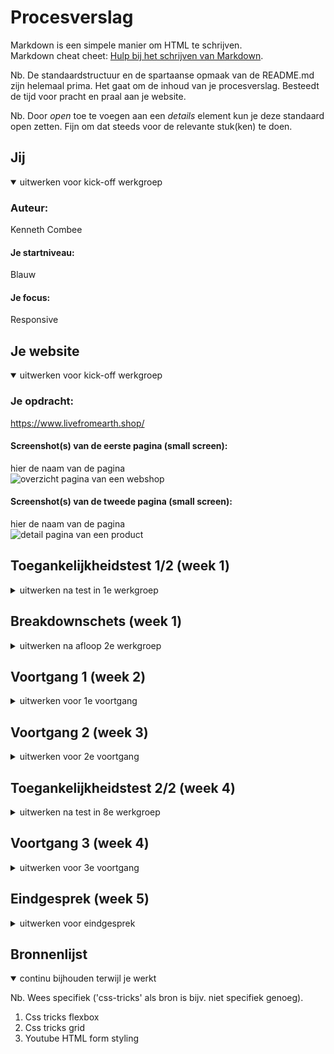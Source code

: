 # Procesverslag
Markdown is een simpele manier om HTML te schrijven.  
Markdown cheat cheet: [Hulp bij het schrijven van Markdown](https://github.com/adam-p/markdown-here/wiki/Markdown-Cheatsheet).

Nb. De standaardstructuur en de spartaanse opmaak van de README.md zijn helemaal prima. Het gaat om de inhoud van je procesverslag. Besteedt de tijd voor pracht en praal aan je website.

Nb. Door *open* toe te voegen aan een *details* element kun je deze standaard open zetten. Fijn om dat steeds voor de relevante stuk(ken) te doen.





## Jij

<details open>
  <summary>uitwerken voor kick-off werkgroep</summary>

  ### Auteur:
  Kenneth Combee

  #### Je startniveau:
  Blauw

  #### Je focus:
  Responsive
 
</details>





## Je website

<details open>
  <summary>uitwerken voor kick-off werkgroep</summary>

  ### Je opdracht:
  https://www.livefromearth.shop/

  #### Screenshot(s) van de eerste pagina (small screen): 
  hier de naam van de pagina  
  <img src="readme-images/FEDpage1.png" width="375px" alt="overzicht pagina van een webshop">

  #### Screenshot(s) van de tweede pagina (small screen):
  hier de naam van de pagina  
  <img src="readme-images/FEDpage2.png" width="375px" alt="detail pagina van een product">
 
</details>



## Toegankelijkheidstest 1/2 (week 1)

<details>
  <summary>uitwerken na test in 1e werkgroep</summary>

  ### Mijn bevindingen Campina website van Redouan:

  #### Screenreader
  Toegankelijkheid test Campina homepage

  Wat valt op screenreader:
  Door middel van de rotor kun je selecteren op welk onderdeel je wilt zoeken met de voice over (FOTO ROTOR google)

  Screenreader heading:
  Geeft aan of het h1,h2, h3 of h4 is
  Op Campina home is de menu banner h2
  H3 zijn de kopjes in de footer.
  Geeft aan dat je op de laatste heading bent als je helemaal naar beneden scrollt

  Screenreader links: 
  Veel links op de pagina van Campina. Interessante is dat die zelfs door de links in de dropdown van de menu items heengaat, deze zijn niet zichtbaar tenzij je over de menu items hoverd. Apart maar dit kan voor een blinde denk ik wel handig zijn om te zien wat er allemaal in de navigatie zit.
  Geeft aan dat dat ‘first link’ in de UPS bar zit.

  Zo ziet de rotor er in de UI uit:

  <img src="readme-images/rotor.png" width="375px" alt="detail pagina van een product">


  #### Muis en Toetsenbord 
  Bediening, wat valt op:
  Kan alleen door de site navigeren door te tabben en dit gaat alleen naar beneden. Het is dus niet mogelijk op met de pijltjes naar links en rechts te navigeren.
  Door de pijltjes te gebruiken of spatie kun je scrollen op de pagina.

  Volgorde, wat valt op:
  De volgorde gaat door de lists heen. In de footer gaat dat van boven naar beneden
  Op de producten pagina gaat de volgorde door de list heen wel horizontaal.
  Ook ga je door deze manier van navigeren weer door alle submenu items die niet zichtbaar zijn.

  State, wat valt op:
  Active state word getoond als iets geselecteerd is door middel van te tabben. Hover en focus niet.


  #### Motoriek (shocks, elastiekjes)
  Slechte motoriek:
  Elastieken om je vingers nemen de vrijheid weg die je gewent bent door al je verschillende vingers een andere kant op te laten bewegen. Hierdoor ben je een stuk minder snel met typen.

  Concentratieprobleem:
  Hier kan ik niet veel over te zeggen.

  Spasmes:
  Erg genoten van de EMS Spierstimulator, mooi dat zoiets mag worden toegepast op studenten. Alleen kunnen de effecten wel zo heftig zijn dat je bijna geen gebruik kan maken van bijvoorbeeld een computer.

  ()


  #### Visueel (brillen, contrast, kleurenblind, dark/light). 
  Brillen:
  Verschillende vormen visuele beperkingen zijn te ervaren door deze brillen:

  <img src="readme-images/brillen.png" width="375px" alt="brillen met effecten gebruikt in tijdens de toegankelijkheid test">

  Hier een voorbeeld van als je door de 'blurry bril' kijkt:

  <img src="readme-images/blurryvision.png" width="375px" alt="blurry vision">

  Kluerenblind:
  De Campina branding (groene kleur) komt niet terug bij verschillende soorten van kleurenblindheid maar alle elementen zijn nog wel te zien en te begrijpen
  Voorbeeld van de Campina website als je de visuale beperking 'Protanopia' hebben:

  <img src="readme-images/campinageel.png" width="375px" alt="visuele beperking protanopia">

  Voorbeeld van de Campina website als je de visuale beperking 'Tritanopia' zou hebben:

  <img src="readme-images/campinablauw.png" width="375px" alt="visuele beperking tritanopia">

  Dark/light-mode:
  Er is geen dark-mode beschikbaar vanuit de browser en er is ook geen toggle om dark-mode aan te zetten op de website zelf.

### Redoun z'n bevindingen voor mijn website (Live From Earth Shop):

  -Voice over-
  Bevinding 1: De homepagina van de website bevat geen headings. Deze staan niet als optie in de Rotor.
  Bevinding 2: Op de homepagina zijn de linkjes vrij duidelijk. Vooral omdat (bijna) alle content hierop linkjes zijn.
  Bevinding 3: De links zijn ook de titels.

  -Toetsenbord & muis-
  Bevinding 1: De tab gaat wel logisch door alle elementen heen. Maar je kunt niet zien op welke element je zit.
  Bevinding 2: Bij de producten pagina is het niet alleen dat je niet de tab selecgie ziet. Maar de volgorde van de tab navigatie gaat is niet logisch. Het is ook ondeuidelijk waar het begint en eindigt.

</details>



## Breakdownschets (week 1)

<details>
  <summary>uitwerken na afloop 2e werkgroep</summary>

  ### de hele pagina: 
  <img src="readme-images/dummy-plaatje.jpg" width="375px" alt="breakdown van de hele pagina">

  ### dynamisch deel (bijv menu): 
  <img src="readme-images/dummy-plaatje.jpg" width="375px" alt="breakdown van een dynamisch deel">

  ### wellicht nog een dynamisch deel (bijv filter): 
  <img src="readme-images/dummy-plaatje.jpg" width="375px" alt="breakdown van nog een dynamisch deel">

</details>





## Voortgang 1 (week 2)

<details>
  <summary>uitwerken voor 1e voortgang</summary>

  ### Stand van zaken
  hier dit ging goed & dit was lastig (neem ook screenshots op van delen van je website en code)


  ### Agenda voor meeting
  samen met je groepje opstellen

  Chelsey:
  website: starbucks.nl

  Mauro:
  website: garagenoord.com
  tekst langs de zijkant laten bewegen; writing-mode & marquee

  Stein:
  website: spoorwegmusuem.nl

  Kenneth:
  website:livefromearth.shop
  Ben geholpen met de opzet van m'n html

  ### Verslag van meeting
  hier na afloop snel de uitkomsten van de meeting vastleggen

  - HTML opzet
  - Sanne heeft na afloop nog eventjes geholpen
  - 

</details>





## Voortgang 2 (week 3)

<details>
  <summary>uitwerken voor 2e voortgang</summary>

  ### Stand van zaken
  hier dit ging goed & dit was lastig (neem ook screenshots op van delen van je website en code)

  Ben blij hoe het gaat, leetste tijd niet echt aan kunnen werken (persoonlijke situatie en werk)
  Hoop zo snel mogelijk de homepage af te hebben.
  Wat hab ik nog nodig:
  - Header
  - Footer

  Wat ik tot nu toe heb:

  <img src="readme-images/voortgang21.png" width="375px" alt="website tot nu toe">

  <img src="readme-images/voortgang22.png" width="375px" alt="css">

  <img src="readme-images/voortgang23.png" width="375px" alt="html">

  ### Agenda voor meeting
  Vragen zijn gedeeld in Teams

  Chelsey:
  Ordered list in de list item zetten

  Mauro:
  Font erin gezet, maakt een groot verschil

  Stein:
  Video in de website gezet

  Kenneth:
  Responsive catologus (ul) in display grid. List item in display flex. SOLDOUT absolute gepositioneerd.

  ### Verslag van meeting
  hier na afloop snel de uitkomsten van de meeting vastleggen

  - div mag als Sanne en Stein het goed vinden 
  - 
  - 


</details>





## Toegankelijkheidstest 2/2 (week 4)

<details>
  <summary>uitwerken na test in 8e werkgroep</summary>

  ### Mijn bevindingen SpaceX website van Joep:

  #### Screenreader
  Screenreader heading:
  Geeft op mijn laptop niet aan wat de headings zijn maar bij Joep wel. (Misschien iets met mijn instellingen)

  Screenreader links: 
  Links zijn goed aangegeven met state(visited) en titel


  #### Muis en Toetsenbord 
  Bediening:
  Navigeren kan naar links en rechts door gebruik te maken van de pijltjes.
  Met tab alleen naar rechts.

  Button states zijn goed uitgewerkt.

  #### Visueel (brillen, contrast, kleurenblind, dark/light). 
  Kleuren:
  Blurred: Moeilijk leesbaar.
  Pratonopia, Deuteranopia, Tritanopia, Achromatopsia: Goed zichtbaar en leesbaar.

  <img src="readme-images/buurman.png" width="375px" alt="uitkomst toegankelijkheidstest van buurman">

  Dark/light-mode:
  Is niet uitgewerkt.


  ##################################################################################################################################################################

  ### Mijn bevindingen van mijn eigen website https://www.livefromearth.shop/ :

  #### Screenreader

  De screenreader werkt beter dan ik had verwacht alleen het tabben door alle list items heen is een beetje vermoeiend. De zogenaamde filter linksboven in de header werkt niet lekker omdat de screenreader voorleest 'checkbox, unticked'. In de footer worden ook alle list items netjes opgenoemd met de alt text van de image.
Headings en links worden opgenoemd.


  #### Muis en Toetsenbord 
  Bediening:
  Navigeren kan naar links en rechts door gebruik te maken van de pijltjes.
  Met tab alleen naar rechts.

  Button states zijn goed uitgewerkt.

  #### Visueel (brillen, contrast, kleurenblind, dark/light). 
  Kleuren:
  Blurred: Enigszins zichtbaar en leesbaar vanwege lettertype en contrast
  Pratonopia, Deuteranopia, Tritanopia, Achromatopsia: Heel goed zichtbaar.

  Dark/light-mode:
  Is niet uitgewerkt.
  
  <img src="readme-images/toegankelijkheid2.png" width="375px" alt="uitkomst toegankelijkheidstest van mijn eigen website">


</details>



## Voortgang 3 (week 4)

<details>
  <summary>uitwerken voor 3e voortgang</summary>

  ### Stand van zaken
  Bijna klaar. Nog wat details uitwerken die niet helemaal meewerken (:root etc.)
  Verder alleen nog een interactie uitwerken mat javascript.

  Ben blij dat het tot dusver aardig gelukt is en dat ik alles tot op zekere hoogte goed gebrijp.

  <img src="readme-images/voortgang3.png" width="375px" alt="nieuwe pagina: productpagina">


  ### Agenda voor meeting
  samen met je groepje opstellen

  Chelsey:
  (is afwezig)

  Mauro:
  Body heeft standaard margin; is nu weggehaald.


  Stein:
  Weet het allemaal wel.

  Kenneth:
            Vragen: 
            - :root colors werken op de ene plek wek, op de andere niet.
            - flexbox werktniet lekker bij de buttons in de form, komt denk ik doordat daaronder het een en ander overschrijf. 
            - Form responsiveness... ..> media queries
            - JavaScript voor de + en - van een product



  ### Verslag van meeting
  hier na afloop snel de uitkomsten van de meeting vastleggen

  - JavaScript enigszins geleerd
  - 1. Bijna klaar, flex box repareren in de vorm
  - 2. Media querie fixen

</details>





## Eindgesprek (week 5)

<details>
  <summary>uitwerken voor eindgesprek</summary>

  ### Uitkomst dekstop - karakteristiek screenshots:
  <img src="readme-images/desktop.jpg" width="375px" alt="uitkomst dekstop versie">

  ### Uitkomst dekstop - karakteristiek screenshots:
  <img src="readme-images/mobile.jpg" width="375px" alt="uitkomst mobiele versie">


  ### Dit ging goed/Heb ik geleerd: 
  Korte omschrijving met plaatjes

  Veel ging beter dan ik had verwacht en ik begrijp de stof beter dan ik had verwacht. Maar dit keer wou ik het gewoon veel meer dan voorgaande jaren.
  De afgelopen weken heb ik in de les m'n best gedaan en vervolgens thuis, voor de volgende les, zover mogelijk komen met wat ik had geleerd en wat ik op het     internet opzocht. Waar ik niet uit kwam bewaarde ik voor de volgende les waar ik goed geholpen werd door Sanne en zijn assistent. Dit herhaalde ik elke week en ik ben ook vaak extra langs na de les blijven zitten om zoveel mogelijk te leren en zover mogelijk te komen met het bouwen van de website.

Nadat ik eenmaal over de standaard html lastigheid kwam heb ik veel nieuwe kunnen leren over grid, flexbox, Mmdia queries, custom properties en javascript wat voor mij dit keer nieuw was omdat ik nooit zo ver ben gekomen met dit vak.

  ### Dit was lastig/Is niet gelukt:
  Korte omschrijving met plaatjes

  Ik vond JavaScript nog wel lastig om te begrijpen. Ik ben bang dat ik de JS les heb moeten missen vanwege een Kick-Off voor afstuderen maar gelukkig was Sanne daar om me op weg te helpen tijdens en na het laatste voortganggesprek.

  <img src="readme-images/javascript.png" width="375px" alt="afbleeding van mijn javascript code">

  Verder is alles wat ik wou uitwerken aardig goed gelukt. Zelfs na de laatste les zat ik met het probleem dat de ul op de homepage niet klopte, dit heb ik uiteindelijk zelf weten op te lossen.

</details>





## Bronnenlijst

<details open>
  <summary>continu bijhouden terwijl je werkt</summary>

  Nb. Wees specifiek ('css-tricks' als bron is bijv. niet specifiek genoeg).

  1. Css tricks flexbox
  2. Css tricks grid
  3. Youtube HTML form styling

</details>